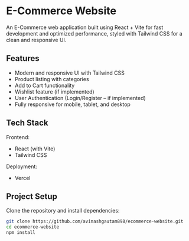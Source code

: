 # E-Commerce Website

An E-Commerce web application built using React + Vite for fast development and optimized performance, styled with Tailwind CSS for a clean and responsive UI.

## Features
- Modern and responsive UI with Tailwind CSS
- Product listing with categories
- Add to Cart functionality
- Wishlist feature (if implemented)
- User Authentication (Login/Register – if implemented)
- Fully responsive for mobile, tablet, and desktop

## Tech Stack
Frontend:
- React (with Vite)
- Tailwind CSS

Deployment:
- Vercel

## Project Setup

Clone the repository and install dependencies:
```bash
git clone https://github.com/avinashgautam898/ecommerce-website.git
cd ecommerce-website
npm install
